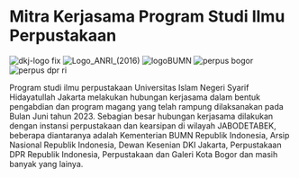 # **Mitra Kerjasama Program Studi Ilmu Perpustakaan**

![dkj-logo fix](https://github.com/uin-fah/ipi-webcon/assets/119867794/c9138fb9-315d-4031-a1f1-d8a13001e586) ![Logo_ANRI_(2016)](https://github.com/uin-fah/ipi-webcon/assets/119867794/c0243f14-1716-4d20-aa90-ac12a4683c21) ![logoBUMN](https://github.com/uin-fah/ipi-webcon/assets/119867794/33d219d0-32aa-4b32-afa1-e08018bc060d) ![perpus bogor](https://github.com/uin-fah/ipi-webcon/assets/119867794/7cf5f887-a03f-49d7-a569-a362ed83345e) ![perpus dpr ri](https://github.com/uin-fah/ipi-webcon/assets/119867794/a66e108a-e15f-444f-9eeb-dbea5fc55838)












Program studi ilmu perpustakaan Universitas Islam Negeri Syarif Hidayatullah Jakarta melakukan hubungan kerjasama dalam bentuk pengabdian dan program magang yang telah rampung dilaksanakan pada Bulan Juni tahun 2023. Sebagian besar hubungan kerjasama dilakukan dengan instansi perpustakaan dan kearsipan di wilayah JABODETABEK, beberapa diantaranya adalah Kementerian BUMN Republik Indonesia, Arsip Nasional Republik Indonesia, Dewan Kesenian DKI Jakarta, Perpustakaan DPR Republik Indonesia, Perpustakaan dan Galeri Kota Bogor dan masih banyak yang lainya. 



 
